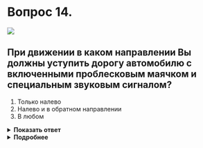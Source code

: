# Вопрос 14.

![](https://s.drom.ru/i24227/pdd/tickets/2016/1542608485.jpg)

## При движении в каком направлении Вы должны уступить дорогу автомобилю с включенными проблесковым маячком и специальным звуковым сигналом?

1. Только налево
2. Налево и в обратном направлении
3. В любом

<details>
<summary><b>Показать ответ</b></summary>
Правильный ответ: 3
</details>
<details>
<summary><b>Подробнее</b></summary>
Вы обязаны обеспечить беспрепятственный проезд перекрёстка «оперативнику» с включенными специальными сигналами независимо от направления его движения. Сделать это необходимо при движении в любом направлении.
(Пункты 3.1, 3.2 ПДД)
</details>